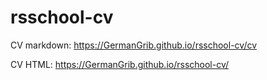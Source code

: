 # rsschool-cv

CV markdown: https://GermanGrib.github.io/rsschool-cv/cv

CV HTML: https://GermanGrib.github.io/rsschool-cv/
